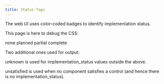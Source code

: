 ```yaml
---
title: Status Tags
---
```


The web UI uses color-coded badges to identify implementation status.

This page is here to debug the CSS:

<span class="tag tag-none">none</span>
<span class="tag tag-planned">planned</span>
<span class="tag tag-partial">partial</span>
<span class="tag tag-complete">complete</span>

Two additional ones used for output:

<span class="tag tag-unknown">unknown</span> is used
for implementation_status values outside the above.

<span class="tag tag-unsatisfied">unsatisfied</span>
is used when no component satisfies a control
(and hence there is no implementation_status).


